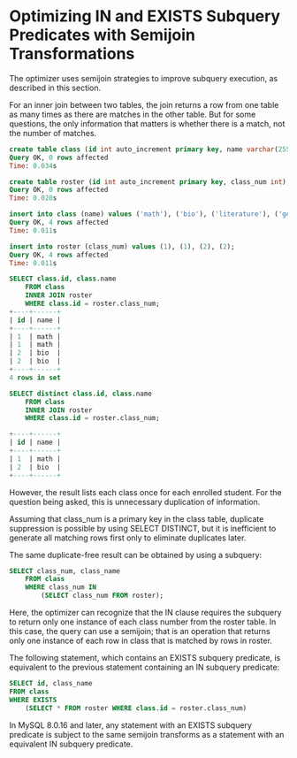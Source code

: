 # Optimizing IN and EXISTS Subquery Predicates with Semijoin Transformations

The optimizer uses semijoin strategies to improve subquery execution, as described in this section.

For an inner join between two tables, the join returns a row from one table as many times as there are matches in the other table. But for some questions, the only information that matters is whether there is a match, not the number of matches.

```sql
create table class (id int auto_increment primary key, name varchar(255));
Query OK, 0 rows affected
Time: 0.034s

create table roster (id int auto_increment primary key, class_num int);
Query OK, 0 rows affected
Time: 0.020s

insert into class (name) values ('math'), ('bio'), ('literature'), ('geo');
Query OK, 4 rows affected
Time: 0.011s

insert into roster (class_num) values (1), (1), (2), (2);
Query OK, 4 rows affected
Time: 0.011s

SELECT class.id, class.name
    FROM class
    INNER JOIN roster
    WHERE class.id = roster.class_num;
+----+------+
| id | name |
+----+------+
| 1  | math |
| 1  | math |
| 2  | bio  |
| 2  | bio  |
+----+------+
4 rows in set

SELECT distinct class.id, class.name
    FROM class
    INNER JOIN roster
    WHERE class.id = roster.class_num;

+----+------+
| id | name |
+----+------+
| 1  | math |
| 2  | bio  |
+----+------+
```

However, the result lists each class once for each enrolled student. For the question being asked, this is unnecessary duplication of information.

Assuming that class_num is a primary key in the class table, duplicate suppression is possible by using SELECT DISTINCT, but it is inefficient to generate all matching rows first only to eliminate duplicates later.

The same duplicate-free result can be obtained by using a subquery:

```sql
SELECT class_num, class_name
    FROM class
    WHERE class_num IN
        (SELECT class_num FROM roster);
```

Here, the optimizer can recognize that the IN clause requires the subquery to return only one instance of each class number from the roster table. In this case, the query can use a semijoin; that is an operation that returns only one instance of each row in class that is matched by rows in roster.

The following statement, which contains an EXISTS subquery predicate, is equivalent to the previous statement containing an IN subquery predicate:

```sql
SELECT id, class_name
FROM class 
WHERE EXISTS 
    (SELECT * FROM roster WHERE class.id = roster.class_num)
```

In MySQL 8.0.16 and later, any statement with an EXISTS subquery predicate is subject to the same semijoin transforms as a statement with an equivalent IN subquery predicate.


